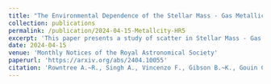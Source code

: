 ```yaml
---
title: "The Environmental Dependence of the Stellar Mass - Gas Metallicity Relation in Horizon Run 5"
collection: publications
permalink: /publication/2024-04-15-Metallcity-HR5
excerpt: 'This paper presents a study of scatter in Stellar Mass - Gas Metallicity Relation in Horizon Run 5'
date: 2024-04-15
venue: 'Monthly Notices of the Royal Astronomical Society'
paperurl: 'https://arxiv.org/abs/2404.10055'
citation: 'Rowntree A.~R., Singh A., Vincenzo F., Gibson B.~K., Gouin C., Gal{\'a}rraga-Espinosa D., Lee J., et al., 2024, arXiv, arXiv:2404.10055. doi:10.48550/arXiv.2404.10055'
---
```

